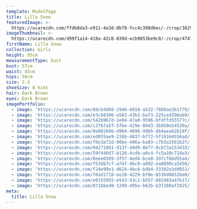 ```yaml
---
template: ModelPage
title: Lilla Snow
featuredImage: >-
  https://ucarecdn.com/ffdb8da3-e911-4a3d-8b78-fcc4c398d6ec/-/crop/3829x1586/0,826/-/preview/
imageThumbnail: >-
  https://ucarecdn.com/d99f1a14-418a-42c8-839d-ecb9053be9c8/-/crop/4747x6860/714,477/-/preview/
firstName: Lilla Snow
collection: Girls
height: 95cm
measurementType: bust
bust: 57cm
waist: 45cm
hips: 56cm
size: 2-3
shoeSize: 8 kids
hair: Dark Brown
eyes: Dark Brown
imagePortfolio:
  - image: 'https://ucarecdn.com/88cb4d60-2946-4918-a532-7868ae3b1f79/'
  - image: 'https://ucarecdn.com/e3c68306-a583-43b3-baf3-225ced396ab9/'
  - image: 'https://ucarecdn.com/542b967d-1e94-47a0-9596-bfdffd55577c/'
  - image: 'https://ucarecdn.com/c27b7a5f-5fbe-429e-8043-3b950e54530a/'
  - image: 'https://ucarecdn.com/0e082606-d904-4096-99b5-db4aea62b19f/'
  - image: 'https://ucarecdn.com/ed055ae9-226b-4837-bf72-5f19164556ad/'
  - image: 'https://ucarecdn.com/f6e1b72d-00be-406a-ba83-c7b3a2561b2f/'
  - image: 'https://ucarecdn.com/04271081-d13f-49d9-86f7-8cb73a153433/'
  - image: 'https://ucarecdn.com/59f440d7-b126-4cdb-a0c4-fc5a10c714a3/'
  - image: 'https://ucarecdn.com/8eee0309-3f57-4ed4-bce8-397cf6bd55a4/'
  - image: 'https://ucarecdn.com/f534b7cf-a74f-4bc9-a802-ea8090ca5450/'
  - image: 'https://ucarecdn.com/f24e99e1-d624-4bc6-bdb4-33392a3dd851/'
  - image: 'https://ucarecdn.com/70ad1710-ee10-4229-bf0e-853bd8652be0/'
  - image: 'https://ucarecdn.com/e0155955-e543-43c1-b557-802483a4fb17/'
  - image: 'https://ucarecdn.com/071bbed8-1298-495e-b62b-b3f288af2925/'
meta:
  title: Lilla Snow
---
```


